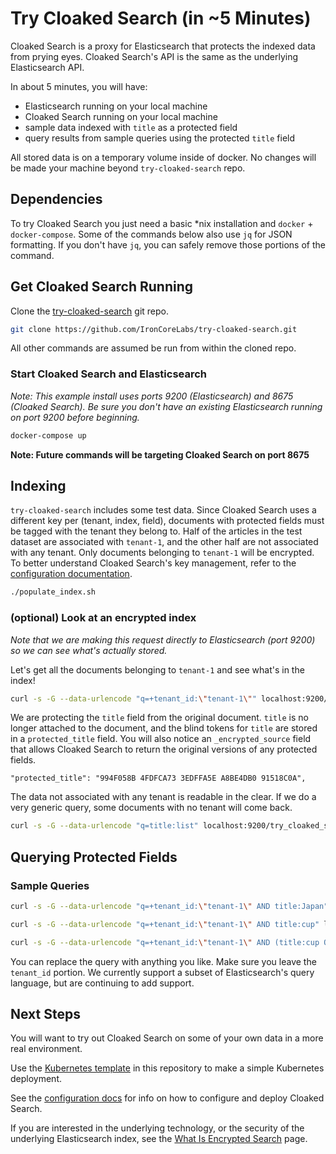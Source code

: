 # Try Cloaked Search (in ~5 Minutes)

Cloaked Search is a proxy for Elasticsearch that protects the indexed data from prying eyes. Cloaked Search's API is the same as the underlying Elasticsearch API.

In about 5 minutes, you will have:
* Elasticsearch running on your local machine
* Cloaked Search running on your local machine
* sample data indexed with `title` as a protected field
* query results from sample queries using the protected `title` field

All stored data is on a temporary volume inside of docker. No changes will be made your machine beyond `try-cloaked-search` repo.

## Dependencies

To try Cloaked Search you just need a basic *nix installation and `docker` + `docker-compose`. Some of the commands below also use `jq` for JSON formatting. If you don't have `jq`, you can safely remove those portions of the command.

## Get Cloaked Search Running

Clone the [try-cloaked-search](https://github.com/IronCoreLabs/try-cloaked-search) git repo.

```bash
git clone https://github.com/IronCoreLabs/try-cloaked-search.git
```

All other commands are assumed be run from within the cloned repo.

### Start Cloaked Search and Elasticsearch

_Note: This example install uses ports 9200 (Elasticsearch) and 8675 (Cloaked Search). Be sure you don't have an existing Elasticsearch running on port 9200 before beginning._

```bash
docker-compose up
```

**Note: Future commands will be targeting Cloaked Search on port 8675**

## Indexing

`try-cloaked-search` includes some test data. Since Cloaked Search uses a different key per (tenant, index, field), documents with protected fields must be tagged with the tenant they belong to. Half of the articles in the test dataset are associated with `tenant-1`, and the other half are not associated with any tenant. Only documents belonging to `tenant-1` will be encrypted. To better understand Cloaked Search's key management, refer to the [configuration documentation](/docs/saas-shield/cloaked-search/configuration).

```bash
./populate_index.sh
```

### (optional) Look at an encrypted index

_Note that we are making this request directly to Elasticsearch (port 9200) so we can see what's actually stored._

Let's get all the documents belonging to `tenant-1` and see what's in the index!

```bash
curl -s -G --data-urlencode "q=+tenant_id:\"tenant-1\"" localhost:9200/try_cloaked_search/_search | jq
```

We are protecting the `title` field from the original document. `title` is no longer attached to the document, and the blind tokens for `title` are stored in a `protected_title` field. You will also notice an `_encrypted_source` field that allows Cloaked Search to return the original versions of any protected fields.

```
"protected_title": "994F058B 4FDFCA73 3EDFFA5E A8BE4DB0 91518C0A",
```

The data not associated with any tenant is readable in the clear. If we do a very generic query, some documents with no tenant will come back.

```bash
curl -s -G --data-urlencode "q=title:list" localhost:9200/try_cloaked_search/_search | jq
```

## Querying Protected Fields

### Sample Queries

```bash
curl -s -G --data-urlencode "q=+tenant_id:\"tenant-1\" AND title:Japan" localhost:8675/try_cloaked_search/_search | jq
```

```bash
curl -s -G --data-urlencode "q=+tenant_id:\"tenant-1\" AND title:cup" localhost:8675/try_cloaked_search/_search | jq
```

```bash
curl -s -G --data-urlencode "q=+tenant_id:\"tenant-1\" AND (title:cup OR title:Japan)" localhost:8675/try_cloaked_search/_search | jq
```

You can replace the query with anything you like. Make sure you leave the `tenant_id` portion.
We currently support a subset of Elasticsearch's query language, but are continuing to add support. 

## Next Steps
You will want to try out Cloaked Search on some of your own data in a more real environment.

Use the [Kubernetes template](kubernetes) in this repository to make a simple Kubernetes deployment.

See the [configuration docs](https://ironcorelabs.com/docs/saas-shield/cloaked-search/configuration/) for info on how to configure and deploy Cloaked Search.

If you are interested in the underlying technology, or the security of the underlying Elasticsearch index, see the [What Is Encrypted Search](https://ironcorelabs.com/docs/saas-shield/cloaked-search/what-is-encrypted-search/) page.
